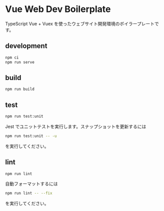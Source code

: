 # Vue Web Dev Boilerplate

TypeScript Vue + Vuex を使ったウェブサイト開発環境のボイラープレートです。

## development

```bash
npm ci
npm run serve
```

## build

```bash
npm run build
```

## test

```bash
npm run test:unit
```

Jest でユニットテストを実行します。スナップショットを更新するには

```bash
npm run test:unit -- -u
```

を実行してください。

## lint

```bash
npm run lint
```

自動フォーマットするには

```bash
npm run lint -- --fix
```

を実行してください。
